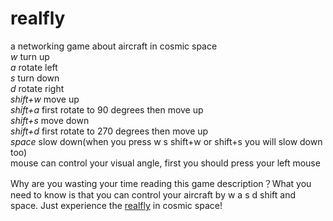 # realfly
a networking game about aircraft in cosmic space  
*w*  turn up  
*a*  rotate left  
*s*  turn down  
*d*  rotate right  
*shift+w*  move up  
*shift+a*  first rotate to 90 degrees then move up  
*shift+s*  move down  
*shift+d*  first rotate to 270 degrees then move up  
*space*  slow down(when you press w s shift+w or shift+s you will slow down too)  
mouse can control your visual angle, first you should press your left mouse  
  
Why are you wasting your time reading this game description？What you need to know is that you can control your aircraft by w a s d shift and space. Just experience the [realfly](http://112.74.92.230:3000) in cosmic space!   



